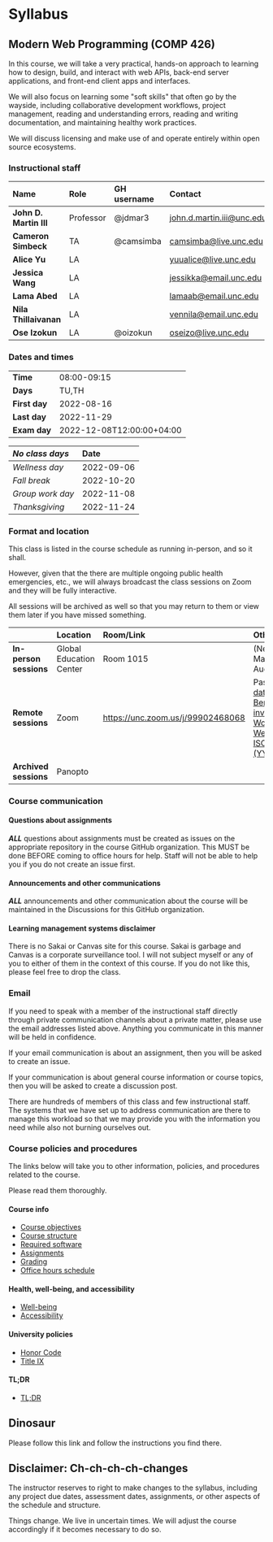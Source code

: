 # Syllabus

## Modern Web Programming (COMP 426)

In this course, we will take a very practical, hands-on approach to learning how to design, build, and interact with web APIs, back-end server applications, and front-end client apps and interfaces. 

We will also focus on learning some "soft skills" that often go by the wayside, including collaborative development workflows, project management, reading and understanding errors, reading and writing documentation, and maintaining healthy work practices.

We will discuss licensing and make use of and operate entirely within open source ecosystems. 

### Instructional staff

| **Name** | **Role** | **GH username** | **Contact** |
|:--- |:--- |:--- |:--- |
| **John D. Martin III** | Professor |  @jdmar3 | [john.d.martin.iii@unc.edu](mailto:john.d.martin.iii@unc.edu) |
| **Cameron Simbeck** | TA | @camsimba | camsimba@live.unc.edu |
| **Alice Yu** | LA |   | yuualice@live.unc.edu |
| **Jessica Wang** | LA |   | jessikka@email.unc.edu |
| **Lama Abed** | LA |  | lamaab@email.unc.edu |
| **Nila Thillaivanan** | LA |  | vennila@email.unc.edu |
| **Ose Izokun** | LA | @oizokun | oseizo@live.unc.edu |

### Dates and times
| | |
|:--- |:--- |
| **Time** | 08:00-09:15 |
| **Days** | TU,TH |
| **First day** | 2022-08-16 |
| **Last day** | 2022-11-29 |
| **Exam day** | 2022-12-08T12:00:00+04:00 |


| **_No class days_** | **Date** |
|:--- |:--- |
| _Wellness day_ | 2022-09-06 |
| _Fall break_ | 2022-10-20 |
| _Group work day_ | 2022-11-08 |
| _Thanksgiving_ | 2022-11-24 |

### Format and location

This class is listed in the course schedule as running in-person, and so it shall.

However, given that the there are multiple ongoing public health emergencies, etc., we will always broadcast the class sessions on Zoom and they will be fully interactive.

All sessions will be archived as well so that you may return to them or view them later if you have missed something.

|     | **Location** | **Room/Link** | **Other info** |
|:--- |:--- |:--- |:--- |
| **In-person sessions** | Global Education Center | Room 1015 | (Nelson Mandela Auditorium) |
| **Remote sessions** | Zoom | https://unc.zoom.us/j/99902468068 | Password: [the date that Tim Berners Lee invented the World Wide Web in ISO8601 (YYYYMMDD)](https://en.wikipedia.org/wiki/Tim_Berners-Lee#:~:text=management%20system%20on-,12%20March%201989,-%2C%5B5%5D) |
| **Archived sessions** | Panopto |  |  |

### Course communication

#### Questions about assignments

**_ALL_** questions about assignments must be created as issues on the appropriate repository in the course GitHub organization. This MUST be done BEFORE coming to office hours for help. Staff will not be able to help you if you do not create an issue first. 

#### Announcements and other communications

**_ALL_** announcements and other communication about the course will be maintained in the Discussions for this GitHub organization.

#### Learning management systems disclaimer

There is no Sakai or Canvas site for this course. Sakai is garbage and Canvas is a corporate surveillance tool. I will not subject myself or any of you to either of them in the context of this course. If you do not like this, please feel free to drop the class.

### Email

If you need to speak with a member of the instructional staff directly through private communication channels about a private matter, please use the email addresses listed above. Anything you communicate in this manner will be held in confidence.

If your email communication is about an assignment, then you will be asked to create an issue. 

If your communication is about general course information or course topics, then you will be asked to create a discussion post. 

There are hundreds of members of this class and few instructional staff. The systems that we have set up to address communication are there to manage this workload so that we may provide you with the information you need while also not burning ourselves out.

### Course policies and procedures

The links below will take you to other information, policies, and procedures related to the course.

Please read them thoroughly.

#### Course info

- [Course objectives](./objectives.md)
- [Course structure](./structure.md)
- [Required software](./software.md)
- [Assignments](./assignments.md)
- [Grading](./grading.md)
- [Office hours schedule](./officehours.md)

#### Health, well-being, and accessibility

- [Well-being](./wellbeing.md)
- [Accessibility](./accessibility.md)

#### University policies

- [Honor Code](./honor.md)
- [Title IX](./title9.md)

#### TL;DR

- [TL;DR](./tldr.md)

## Dinosaur

Please follow this link and follow the instructions you find there.



## Disclaimer: Ch-ch-ch-ch-changes

The instructor reserves to right to make changes to the syllabus, including any project due dates, assessment dates, assignments, or other aspects of the schedule and structure.

Things change.
We live in uncertain times.
We will adjust the course accordingly if it becomes necessary to do so.
